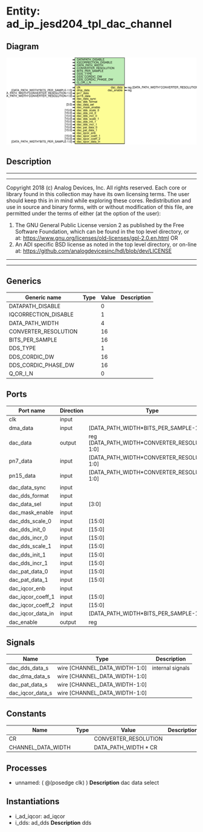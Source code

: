 # Entity: ad_ip_jesd204_tpl_dac_channel

## Diagram

![Diagram](ad_ip_jesd204_tpl_dac_channel.svg "Diagram")
## Description

***************************************************************************
 ***************************************************************************
 Copyright 2018 (c) Analog Devices, Inc. All rights reserved.
 Each core or library found in this collection may have its own licensing terms.
 The user should keep this in in mind while exploring these cores.
 Redistribution and use in source and binary forms,
 with or without modification of this file, are permitted under the terms of either
  (at the option of the user):
   1. The GNU General Public License version 2 as published by the
      Free Software Foundation, which can be found in the top level directory, or at:
 https://www.gnu.org/licenses/old-licenses/gpl-2.0.en.html
 OR
   2.  An ADI specific BSD license as noted in the top level directory, or on-line at:
 https://github.com/analogdevicesinc/hdl/blob/dev/LICENSE
 ***************************************************************************
 ***************************************************************************
 
## Generics

| Generic name         | Type | Value | Description |
| -------------------- | ---- | ----- | ----------- |
| DATAPATH_DISABLE     |      | 0     |             |
| IQCORRECTION_DISABLE |      | 1     |             |
| DATA_PATH_WIDTH      |      | 4     |             |
| CONVERTER_RESOLUTION |      | 16    |             |
| BITS_PER_SAMPLE      |      | 16    |             |
| DDS_TYPE             |      | 1     |             |
| DDS_CORDIC_DW        |      | 16    |             |
| DDS_CORDIC_PHASE_DW  |      | 16    |             |
| Q_OR_I_N             |      | 0     |             |
## Ports

| Port name         | Direction | Type                                           | Description   |
| ----------------- | --------- | ---------------------------------------------- | ------------- |
| clk               | input     |                                                | dac interface |
| dma_data          | input     | [DATA_PATH_WIDTH*BITS_PER_SAMPLE-1:0]          |               |
| dac_data          | output    | reg [DATA_PATH_WIDTH*CONVERTER_RESOLUTION-1:0] |               |
| pn7_data          | input     | [DATA_PATH_WIDTH*CONVERTER_RESOLUTION-1:0]     | PN data       |
| pn15_data         | input     | [DATA_PATH_WIDTH*CONVERTER_RESOLUTION-1:0]     |               |
| dac_data_sync     | input     |                                                | Configuration |
| dac_dds_format    | input     |                                                |               |
| dac_data_sel      | input     | [3:0]                                          |               |
| dac_mask_enable   | input     |                                                |               |
| dac_dds_scale_0   | input     | [15:0]                                         |               |
| dac_dds_init_0    | input     | [15:0]                                         |               |
| dac_dds_incr_0    | input     | [15:0]                                         |               |
| dac_dds_scale_1   | input     | [15:0]                                         |               |
| dac_dds_init_1    | input     | [15:0]                                         |               |
| dac_dds_incr_1    | input     | [15:0]                                         |               |
| dac_pat_data_0    | input     | [15:0]                                         |               |
| dac_pat_data_1    | input     | [15:0]                                         |               |
| dac_iqcor_enb     | input     |                                                |               |
| dac_iqcor_coeff_1 | input     | [15:0]                                         |               |
| dac_iqcor_coeff_2 | input     | [15:0]                                         |               |
| dac_iqcor_data_in | input     | [DATA_PATH_WIDTH*BITS_PER_SAMPLE-1:0]          |               |
| dac_enable        | output    | reg                                            |               |
## Signals

| Name             | Type                          | Description       |
| ---------------- | ----------------------------- | ----------------- |
| dac_dds_data_s   | wire [CHANNEL_DATA_WIDTH-1:0] | internal signals  |
| dac_dma_data_s   | wire [CHANNEL_DATA_WIDTH-1:0] |                   |
| dac_pat_data_s   | wire [CHANNEL_DATA_WIDTH-1:0] |                   |
| dac_iqcor_data_s | wire [CHANNEL_DATA_WIDTH-1:0] |                   |
## Constants

| Name               | Type | Value                | Description |
| ------------------ | ---- | -------------------- | ----------- |
| CR                 |      | CONVERTER_RESOLUTION |             |
| CHANNEL_DATA_WIDTH |      | DATA_PATH_WIDTH * CR |             |
## Processes
- unnamed: ( @(posedge clk) )
**Description**
dac data select

## Instantiations

- i_ad_iqcor: ad_iqcor
- i_dds: ad_dds
**Description**
dds

